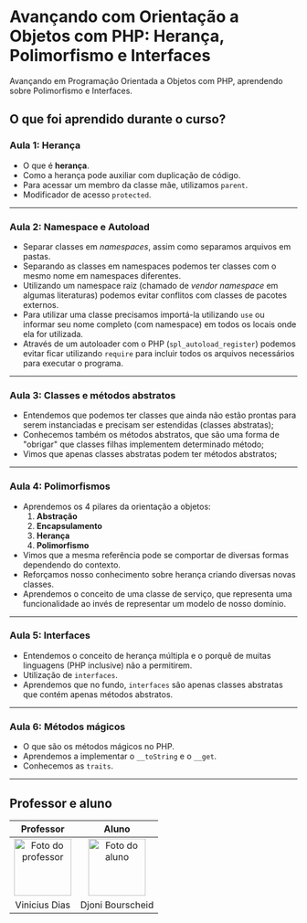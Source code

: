 # Avançando com Orientação a Objetos com PHP: Herança, Polimorfismo e Interfaces

Avançando em Programação Orientada a Objetos com PHP, aprendendo sobre Polimorfismo e Interfaces.  

## O que foi aprendido durante o curso?

### Aula 1: Herança

- O que é **herança**.
- Como a herança pode auxiliar com duplicação de código.
- Para acessar um membro da classe mãe, utilizamos `parent`.
- Modificador de acesso `protected`.

---

### Aula 2: Namespace e Autoload

- Separar classes em *namespaces*, assim como separamos arquivos em pastas.
- Separando as classes em namespaces podemos ter classes com o mesmo nome em namespaces diferentes.
- Utilizando um namespace raiz (chamado de *vendor namespace* em algumas literaturas) podemos evitar conflitos com classes de pacotes externos.
- Para utilizar uma classe precisamos importá-la utilizando `use` ou informar seu nome completo (com namespace) em todos os locais onde ela for utilizada.
- Através de um autoloader com o PHP (`spl_autoload_register`) podemos evitar ficar utilizando `require` para incluir todos os arquivos necessários para executar o programa.

---

### Aula 3: Classes e métodos abstratos

- Entendemos que podemos ter classes que ainda não estão prontas para serem instanciadas e precisam ser estendidas (classes abstratas);
- Conhecemos também os métodos abstratos, que são uma forma de "obrigar" que classes filhas implementem determinado método;
- Vimos que apenas classes abstratas podem ter métodos abstratos;

---

### Aula 4: Polimorfismos

- Aprendemos os 4 pilares da orientação a objetos:
  1. **Abstração**
  2. **Encapsulamento**
  3. **Herança**
  4. **Polimorfismo**
- Vimos que a mesma referência pode se comportar de diversas formas dependendo do contexto.
- Reforçamos nosso conhecimento sobre herança criando diversas novas classes.
- Aprendemos o conceito de uma classe de serviço, que representa uma funcionalidade ao invés de representar um modelo de nosso domínio.

---

### Aula 5: Interfaces

- Entendemos o conceito de herança múltipla e o porquê de muitas linguagens (PHP inclusive) não a permitirem.
- Utilização de `interfaces`.
- Aprendemos que no fundo, `interfaces` são apenas classes abstratas que contém apenas métodos abstratos.

---

### Aula 6: Métodos mágicos

- O que são os métodos mágicos no PHP.
- Aprendemos a implementar o `__toString` e o `__get`.
- Conhecemos as `traits`.

---

## Professor e aluno

Professor | Aluno
:---:     | :---:
<a href="https://github.com/cviniciussdias" target="_blank" rel="noopener noreferrer"><img width="100" height="100" src="https://github.com/cviniciussdias.png" alt="Foto do professor" title="Foto do professor"></a> | <a href="https://github.com/djonibourscheid" target="_blank" rel="noopener noreferrer"><img width="100" height="100" src="https://github.com/djonibourscheid.png" alt="Foto do aluno" title="Foto do aluno"></a>
Vinicius Dias | Djoni Bourscheid

